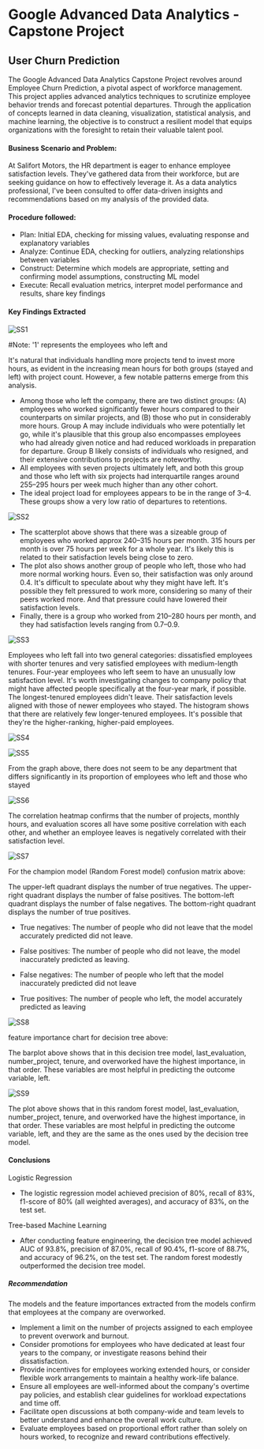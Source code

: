 # Google Advanced Data Analytics - Capstone Project
## User Churn Prediction

The Google Advanced Data Analytics Capstone Project revolves around Employee Churn Prediction, a pivotal aspect of workforce management. This project applies advanced analytics techniques to scrutinize employee behavior trends and forecast potential departures. Through the application of concepts learned in data cleaning, visualization, statistical analysis, and machine learning, the objective is to construct a resilient model that equips organizations with the foresight to retain their valuable talent pool.

#### Business Scenario and Problem:
At Salifort Motors, the HR department is eager to enhance employee satisfaction levels. They've gathered data from their workforce, but are seeking guidance on how to effectively leverage it. As a data analytics professional, I've been consulted to offer data-driven insights and recommendations based on my analysis of the provided data.

#### Procedure followed:
- Plan: Initial EDA, checking for missing values, evaluating response and explanatory variables
- Analyze: Continue EDA, checking for outliers, analyzing relationships between variables
- Construct: Determine which models are appropriate, setting and confirming model assumptions, constructing ML model
- Execute: Recall evaluation metrics, interpret model performance and results, share key findings
  
#### Key Findings Extracted

![SS1](https://github.com/Rohan-Goli/Google-Advanced-Data-Analytics-HR-Capstone-Project/blob/main/Google%20Advanced%20Data%20Analytics%2C%20Capstone%20Project/Project_Images/SS1.png)

#Note: '1' represents the employees who left and

It's natural that individuals handling more projects tend to invest more hours, as evident in the increasing mean hours for both groups (stayed and left) with project count. However, a few notable patterns emerge from this analysis.
- Among those who left the company, there are two distinct groups: (A) employees who worked significantly fewer hours compared to their counterparts on similar projects, and (B) those who put in considerably more hours. Group A may include individuals who were potentially let go, while it's plausible that this group also encompasses employees who had already given notice and had reduced workloads in preparation for departure. Group B likely consists of individuals who resigned, and their extensive contributions to projects are noteworthy.
- All employees with seven projects ultimately left, and both this group and those who left with six projects had interquartile ranges around 255–295 hours per week much higher than any other cohort.
- The ideal project load for employees appears to be in the range of 3–4. These groups show a very low ratio of departures to retentions.

![SS2](https://github.com/Rohan-Goli/Google-Advanced-Data-Analytics-HR-Capstone-Project/blob/main/Google%20Advanced%20Data%20Analytics%2C%20Capstone%20Project/Project_Images/SS2.png)

- The scatterplot above shows that there was a sizeable group of employees who worked approx 240–315 hours per month. 315 hours per month is over 75 hours per week for a whole year. It's likely this is related to their satisfaction levels being close to zero.
- The plot also shows another group of people who left, those who had more normal working hours. Even so, their satisfaction was only around 0.4. It's difficult to speculate about why they might have left. It's possible they felt pressured to work more, considering so many of their peers worked more. And that pressure could have lowered their satisfaction levels.
- Finally, there is a group who worked from 210–280 hours per month, and they had satisfaction levels ranging from 0.7–0.9.

![SS3](https://github.com/Rohan-Goli/Google-Advanced-Data-Analytics-HR-Capstone-Project/blob/main/Google%20Advanced%20Data%20Analytics%2C%20Capstone%20Project/Project_Images/SS3.png)

Employees who left fall into two general categories: dissatisfied employees with shorter tenures and very satisfied employees with medium-length tenures.
Four-year employees who left seem to have an unusually low satisfaction level. It's worth investigating changes to company policy that might have affected people specifically at the four-year mark, if possible.
The longest-tenured employees didn't leave. Their satisfaction levels aligned with those of newer employees who stayed.
The histogram shows that there are relatively few longer-tenured employees. It's possible that they're the higher-ranking, higher-paid employees.

![SS4](https://github.com/Rohan-Goli/Google-Advanced-Data-Analytics-HR-Capstone-Project/blob/main/Google%20Advanced%20Data%20Analytics%2C%20Capstone%20Project/Project_Images/SS4.png)


![SS5](https://github.com/Rohan-Goli/Google-Advanced-Data-Analytics-HR-Capstone-Project/blob/main/Google%20Advanced%20Data%20Analytics%2C%20Capstone%20Project/Project_Images/SS5.png)

From the graph above, there does not seem to be any department that differs significantly in its proportion of employees who left and those who stayed

![SS6](https://github.com/Rohan-Goli/Google-Advanced-Data-Analytics-HR-Capstone-Project/blob/main/Google%20Advanced%20Data%20Analytics%2C%20Capstone%20Project/Project_Images/SS6.png)

The correlation heatmap confirms that the number of projects, monthly hours, and evaluation scores all have some positive correlation with each other, and whether an employee leaves is negatively correlated with their satisfaction level.

![SS7](https://github.com/Rohan-Goli/Google-Advanced-Data-Analytics-HR-Capstone-Project/blob/main/Google%20Advanced%20Data%20Analytics%2C%20Capstone%20Project/Project_Images/SS7.png)

For the champion model (Random Forest model) confusion matrix above:

The upper-left quadrant displays the number of true negatives. The upper-right quadrant displays the number of false positives. The bottom-left quadrant displays the number of false negatives. The bottom-right quadrant displays the number of true positives.

- True negatives: The number of people who did not leave that the model accurately predicted did not leave.

- False positives: The number of people who did not leave, the model inaccurately predicted as leaving.

- False negatives: The number of people who left that the model inaccurately predicted did not leave

- True positives: The number of people who left, the model accurately predicted as leaving

![SS8](https://github.com/Rohan-Goli/Google-Advanced-Data-Analytics-HR-Capstone-Project/blob/main/Google%20Advanced%20Data%20Analytics%2C%20Capstone%20Project/Project_Images/SS8.png)

feature importance chart for decision tree above:

The barplot above shows that in this decision tree model, last_evaluation, number_project, tenure, and overworked have the highest importance, in that order. These variables are most helpful in predicting the outcome variable, left.

![SS9](https://github.com/Rohan-Goli/Google-Advanced-Data-Analytics-HR-Capstone-Project/blob/main/Google%20Advanced%20Data%20Analytics%2C%20Capstone%20Project/Project_Images/SS9.png)

The plot above shows that in this random forest model, last_evaluation, number_project, tenure, and overworked have the highest importance, in that order. These variables are most helpful in predicting the outcome variable, left, and they are the same as the ones used by the decision tree model.


#### Conclusions

Logistic Regression

- The logistic regression model achieved precision of 80%, recall of 83%, f1-score of 80% (all weighted averages), and accuracy of 83%, on the test set.
  
Tree-based Machine Learning

- After conducting feature engineering, the decision tree model achieved AUC of 93.8%, precision of 87.0%, recall of 90.4%, f1-score of 88.7%, and accuracy of 96.2%, on the test set. The random forest modestly outperformed the decision tree model.

##### Recommendation

The models and the feature importances extracted from the models confirm that employees at the company are overworked.
- Implement a limit on the number of projects assigned to each employee to prevent overwork and burnout.
- Consider promotions for employees who have dedicated at least four years to the company, or investigate reasons behind their dissatisfaction.
- Provide incentives for employees working extended hours, or consider flexible work arrangements to maintain a healthy work-life balance.
- Ensure all employees are well-informed about the company's overtime pay policies, and establish clear guidelines for workload expectations and time off.
- Facilitate open discussions at both company-wide and team levels to better understand and enhance the overall work culture.
- Evaluate employees based on proportional effort rather than solely on hours worked, to recognize and reward contributions effectively.

